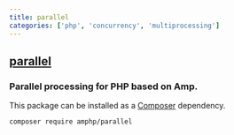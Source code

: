 ```yaml
---
title: parallel
categories: ['php', 'concurrency', 'multiprocessing']
---
```

## [parallel](https://github.com/amphp/parallel)

### Parallel processing for PHP based on Amp.


This package can be installed as a [Composer](https://getcomposer.org/) dependency.

```bash
composer require amphp/parallel
```
